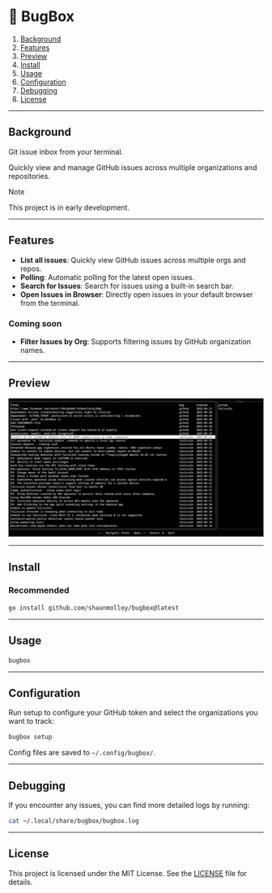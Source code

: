 # 🐛 BugBox

1. [Background](#background)
1. [Features](#features)
1. [Preview](#preview)
1. [Install](#install)
1. [Usage](#usage)
1. [Configuration](#configuration)
1. [Debugging](#debugging)
1. [License](#license)

---

## Background

Git issue inbox from your terminal.

Quickly view and manage GitHub issues across multiple organizations and repositories.

> [!NOTE]  
> This project is in early development.

---

## Features

- **List all issues**: Quickly view GitHub issues across multiple orgs and repos.
- **Polling**: Automatic polling for the latest open issues.
- **Search for Issues**: Search for issues using a built-in search bar.
- **Open Issues in Browser**: Directly open issues in your default browser from the terminal.

### Coming soon

- **Filter Issues by Org**: Supports filtering issues by GitHub organization names.

---

## Preview

![Screenshot](./screenshot.png)

---

## Install

### Recommended

```bash
go install github.com/shaunmolloy/bugbox@latest
```

---

## Usage

```bash
bugbox
```

---

## Configuration

Run setup to configure your GitHub token and select the organizations you want to track:

```bash
bugbox setup
```

Config files are saved to `~/.config/bugbox/`.

---

## Debugging

If you encounter any issues, you can find more detailed logs by running:

```bash
cat ~/.local/share/bugbox/bugbox.log
```

---

## License

This project is licensed under the MIT License. See the [LICENSE](LICENSE) file for details.
